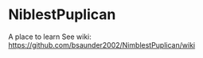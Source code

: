 # NiblestPuplican
A place to learn
See wiki: https://github.com/bsaunder2002/NimblestPuplican/wiki

